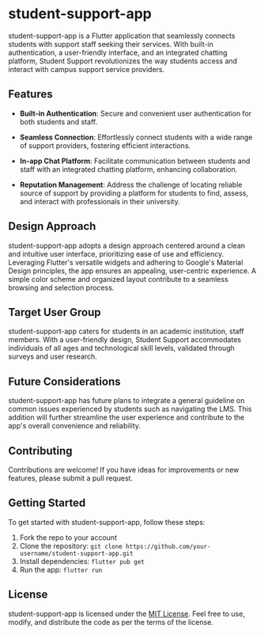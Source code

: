 # student-support-app

student-support-app is a Flutter application that seamlessly connects students with support staff seeking their services. With built-in authentication, a user-friendly interface, and an integrated chatting platform, Student Support revolutionizes the way students access and interact with campus support service providers.

## Features

- **Built-in Authentication**: Secure and convenient user authentication for both students  and staff.
  
- **Seamless Connection**: Effortlessly connect students with a wide range of support providers, fostering efficient interactions.

- **In-app Chat Platform**: Facilitate communication between students and staff  with an integrated chatting platform, enhancing collaboration.

- **Reputation Management**: Address the challenge of locating reliable source of support by providing a platform for students to find, assess, and interact with professionals in their university.

## Design Approach

student-support-app adopts a design approach centered around a clean and intuitive user interface, prioritizing ease of use and efficiency. Leveraging Flutter's versatile widgets and adhering to Google's Material Design principles, the app ensures an appealing, user-centric experience. A simple color scheme and organized layout contribute to a seamless browsing and selection process.

## Target User Group

student-support-app caters for students in an academic institution, staff members. With a user-friendly design, Student Support accommodates individuals of all ages and technological skill levels, validated through surveys and user research.

## Future Considerations

student-support-app has future plans to integrate a general guideline on common issues experienced by students such as navigating the LMS. This addition will further streamline the user experience and contribute to the app's overall convenience and reliability.


## Contributing

Contributions are welcome! If you have ideas for improvements or new features, please submit a pull request.


## Getting Started

To get started with student-support-app, follow these steps:
1. Fork the repo to your account
2. Clone the repository: `git clone https://github.com/your-username/student-support-app.git`
3. Install dependencies: `flutter pub get`
4. Run the app: `flutter run`


## License

student-support-app is licensed under the [MIT License](LICENSE.md). Feel free to use, modify, and distribute the code as per the terms of the license.
